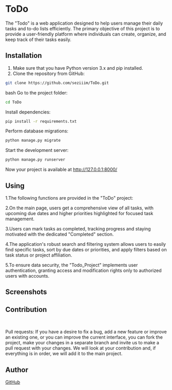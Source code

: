 # ToDo

The "Todo" is a web application designed to help users manage their daily tasks and to-do lists efficiently. The primary objective of this project is to provide a user-friendly platform where individuals can create, organize, and keep track of their tasks easily.

## Installation

1. Make sure that you have Python version 3.x and pip installed.
2. Clone the repository from GitHub:

```bash
git clone https://github.com/seziiim/ToDo.git
```

bash
Go to the project folder:
```bash
cd ToDo
```

Install dependencies:
```bash
pip install -r requirements.txt
```

Perform database migrations:
```bash
python manage.py migrate
```

Start the development server:
```bash
python manage.py runserver
```

Now your project is available at http://127.0.0.1:8000/


## Using

1.The following functions are provided in the "ToDo" project:

2.On the main page, users get a comprehensive view of all tasks, with upcoming due dates and higher priorities highlighted for focused task management.

3.Users can mark tasks as completed, tracking progress and staying motivated with the dedicated "Completed" section.

4.The application's robust search and filtering system allows users to easily find specific tasks, sort by due dates or priorities, and apply filters based on task status or project affiliation.

5.To ensure data security, the "Todo_Project" implements user authentication, granting access and modification rights only to authorized users with accounts.

## Screenshots





## Contribution
<br>

Pull requests: If you have a desire to fix a bug, add a new feature or improve an existing one, or you can improve the current interface, you can fork the project, make your changes in a separate branch and invite us to make a pull request with your changes. We will look at your contribution and, if everything is in order, we will add it to the main project.
<br>


## Author

[GitHub](https://github.com/seziiim)